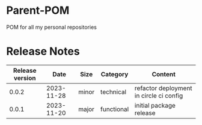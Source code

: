 # Parent-POM

POM for all my personal repositories

# Release Notes
|Release version  |Date  |Size  | Category |Content |
|--|--|--|--|--|
|0.0.2  |2023-11-28  |minor|technical|refactor deployment in circle ci config |
|0.0.1  |2023-11-20  |major|functional |initial package release |